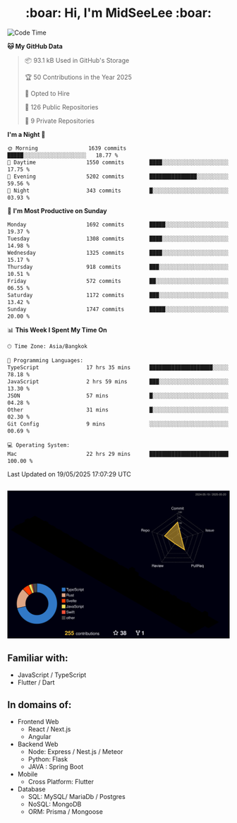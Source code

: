 <h1 align="center"> :boar: Hi, I'm MidSeeLee :boar:</h1>
 
<!--START_SECTION:waka-->
![Code Time](http://img.shields.io/badge/Code%20Time-2%2C904%20hrs%2033%20mins-blue)

**🐱 My GitHub Data** 

> 📦 93.1 kB Used in GitHub's Storage 
 > 
> 🏆 50 Contributions in the Year 2025
 > 
> 💼 Opted to Hire
 > 
> 📜 126 Public Repositories 
 > 
> 🔑 9 Private Repositories 
 > 
**I'm a Night 🦉** 

```text
🌞 Morning                1639 commits        █████░░░░░░░░░░░░░░░░░░░░   18.77 % 
🌆 Daytime                1550 commits        ████░░░░░░░░░░░░░░░░░░░░░   17.75 % 
🌃 Evening                5202 commits        ███████████████░░░░░░░░░░   59.56 % 
🌙 Night                  343 commits         █░░░░░░░░░░░░░░░░░░░░░░░░   03.93 % 
```
📅 **I'm Most Productive on Sunday** 

```text
Monday                   1692 commits        █████░░░░░░░░░░░░░░░░░░░░   19.37 % 
Tuesday                  1308 commits        ████░░░░░░░░░░░░░░░░░░░░░   14.98 % 
Wednesday                1325 commits        ████░░░░░░░░░░░░░░░░░░░░░   15.17 % 
Thursday                 918 commits         ███░░░░░░░░░░░░░░░░░░░░░░   10.51 % 
Friday                   572 commits         ██░░░░░░░░░░░░░░░░░░░░░░░   06.55 % 
Saturday                 1172 commits        ███░░░░░░░░░░░░░░░░░░░░░░   13.42 % 
Sunday                   1747 commits        █████░░░░░░░░░░░░░░░░░░░░   20.00 % 
```


📊 **This Week I Spent My Time On** 

```text
🕑︎ Time Zone: Asia/Bangkok

💬 Programming Languages: 
TypeScript               17 hrs 35 mins      ████████████████████░░░░░   78.18 % 
JavaScript               2 hrs 59 mins       ███░░░░░░░░░░░░░░░░░░░░░░   13.30 % 
JSON                     57 mins             █░░░░░░░░░░░░░░░░░░░░░░░░   04.28 % 
Other                    31 mins             █░░░░░░░░░░░░░░░░░░░░░░░░   02.30 % 
Git Config               9 mins              ░░░░░░░░░░░░░░░░░░░░░░░░░   00.69 % 

💻 Operating System: 
Mac                      22 hrs 29 mins      █████████████████████████   100.00 % 
```


 Last Updated on 19/05/2025 17:07:29 UTC
<!--END_SECTION:waka-->

##

![](./profile-3d-contrib/profile-night-rainbow.svg)

## Familiar with:
- JavaScript / TypeScript
- Flutter / Dart

## In domains of:
- Frontend Web
  - React / Next.js
  - Angular
- Backend Web
  - Node: Express / Nest.js / Meteor
  - Python: Flask
  - JAVA : Spring Boot
- Mobile
  - Cross Platform: Flutter
- Database
  - SQL: MySQL/ MariaDb / Postgres
  - NoSQL: MongoDB
  - ORM: Prisma / Mongoose
